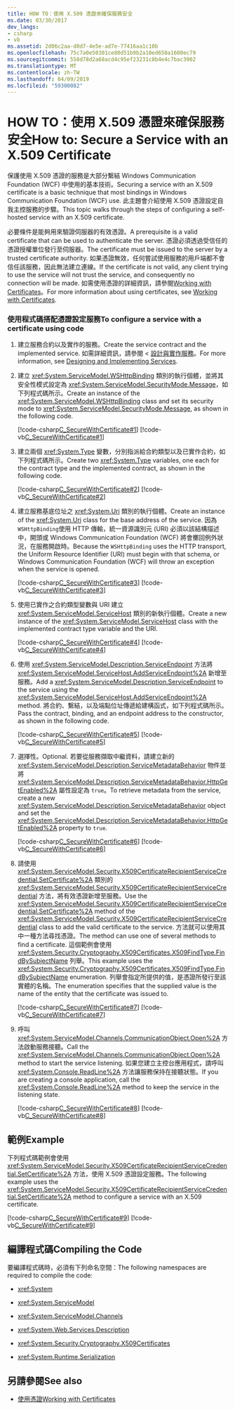 ```yaml
---
title: HOW TO：使用 X.509 憑證來確保服務安全
ms.date: 03/30/2017
dev_langs:
- csharp
- vb
ms.assetid: 2d06c2aa-d0d7-4e5e-ad7e-77416aa1c10b
ms.openlocfilehash: 75c7a0e50301ce80d51b9b2a10ed650a1600ec79
ms.sourcegitcommit: 558d78d2a68acd4c95ef23231c8b4e4c7bac3902
ms.translationtype: MT
ms.contentlocale: zh-TW
ms.lasthandoff: 04/09/2019
ms.locfileid: "59300082"
---
```

# <a name="how-to-secure-a-service-with-an-x509-certificate"></a><span data-ttu-id="5e9cf-102">HOW TO：使用 X.509 憑證來確保服務安全</span><span class="sxs-lookup"><span data-stu-id="5e9cf-102">How to: Secure a Service with an X.509 Certificate</span></span>
<span data-ttu-id="5e9cf-103">保護使用 X.509 憑證的服務是大部分繫結 Windows Communication Foundation (WCF) 中使用的基本技術。</span><span class="sxs-lookup"><span data-stu-id="5e9cf-103">Securing a service with an X.509 certificate is a basic technique that most bindings in Windows Communication Foundation (WCF) use.</span></span> <span data-ttu-id="5e9cf-104">此主題會介紹使用 X.509 憑證設定自我主控服務的步驟。</span><span class="sxs-lookup"><span data-stu-id="5e9cf-104">This topic walks through the steps of configuring a self-hosted service with an X.509 certificate.</span></span>  
  
 <span data-ttu-id="5e9cf-105">必要條件是能夠用來驗證伺服器的有效憑證。</span><span class="sxs-lookup"><span data-stu-id="5e9cf-105">A prerequisite is a valid certificate that can be used to authenticate the server.</span></span> <span data-ttu-id="5e9cf-106">憑證必須透過受信任的憑證授權單位發行至伺服器。</span><span class="sxs-lookup"><span data-stu-id="5e9cf-106">The certificate must be issued to the server by a trusted certificate authority.</span></span> <span data-ttu-id="5e9cf-107">如果憑證無效，任何嘗試使用服務的用戶端都不會信任該服務，因此無法建立連線。</span><span class="sxs-lookup"><span data-stu-id="5e9cf-107">If the certificate is not valid, any client trying to use the service will not trust the service, and consequently no connection will be made.</span></span> <span data-ttu-id="5e9cf-108">如需使用憑證的詳細資訊，請參閱[Working with Certificates](../../../../docs/framework/wcf/feature-details/working-with-certificates.md)。</span><span class="sxs-lookup"><span data-stu-id="5e9cf-108">For more information about using certificates, see [Working with Certificates](../../../../docs/framework/wcf/feature-details/working-with-certificates.md).</span></span>  
  
### <a name="to-configure-a-service-with-a-certificate-using-code"></a><span data-ttu-id="5e9cf-109">使用程式碼搭配憑證設定服務</span><span class="sxs-lookup"><span data-stu-id="5e9cf-109">To configure a service with a certificate using code</span></span>  
  
1. <span data-ttu-id="5e9cf-110">建立服務合約以及實作的服務。</span><span class="sxs-lookup"><span data-stu-id="5e9cf-110">Create the service contract and the implemented service.</span></span> <span data-ttu-id="5e9cf-111">如需詳細資訊，請參閱 <<c0> [ 設計與實作服務](../../../../docs/framework/wcf/designing-and-implementing-services.md)。</span><span class="sxs-lookup"><span data-stu-id="5e9cf-111">For more information, see [Designing and Implementing Services](../../../../docs/framework/wcf/designing-and-implementing-services.md).</span></span>  
  
2. <span data-ttu-id="5e9cf-112">建立 <xref:System.ServiceModel.WSHttpBinding> 類別的執行個體，並將其安全性模式設定為 <xref:System.ServiceModel.SecurityMode.Message>，如下列程式碼所示。</span><span class="sxs-lookup"><span data-stu-id="5e9cf-112">Create an instance of the <xref:System.ServiceModel.WSHttpBinding> class and set its security mode to <xref:System.ServiceModel.SecurityMode.Message>, as shown in the following code.</span></span>  
  
     [!code-csharp[C_SecureWithCertificate#1](../../../../samples/snippets/csharp/VS_Snippets_CFX/c_securewithcertificate/cs/source.cs#1)]
     [!code-vb[C_SecureWithCertificate#1](../../../../samples/snippets/visualbasic/VS_Snippets_CFX/c_securewithcertificate/vb/source.vb#1)]  
  
3. <span data-ttu-id="5e9cf-113">建立兩個 <xref:System.Type> 變數，分別指派給合約類型以及已實作合約，如下列程式碼所示。</span><span class="sxs-lookup"><span data-stu-id="5e9cf-113">Create two <xref:System.Type> variables, one each for the contract type and the implemented contract, as shown in the following code.</span></span>  
  
     [!code-csharp[C_SecureWithCertificate#2](../../../../samples/snippets/csharp/VS_Snippets_CFX/c_securewithcertificate/cs/source.cs#2)]
     [!code-vb[C_SecureWithCertificate#2](../../../../samples/snippets/visualbasic/VS_Snippets_CFX/c_securewithcertificate/vb/source.vb#2)]  
  
4. <span data-ttu-id="5e9cf-114">建立服務基底位址之 <xref:System.Uri> 類別的執行個體。</span><span class="sxs-lookup"><span data-stu-id="5e9cf-114">Create an instance of the <xref:System.Uri> class for the base address of the service.</span></span> <span data-ttu-id="5e9cf-115">因為`WSHttpBinding`使用 HTTP 傳輸，統一資源識別元 (URI) 必須以該結構描述中，開頭或 Windows Communication Foundation (WCF) 將會擲回例外狀況，在服務開啟時。</span><span class="sxs-lookup"><span data-stu-id="5e9cf-115">Because the `WSHttpBinding` uses the HTTP transport, the Uniform Resource Identifier (URI) must begin with that schema, or Windows Communication Foundation (WCF) will throw an exception when the service is opened.</span></span>  
  
     [!code-csharp[C_SecureWithCertificate#3](../../../../samples/snippets/csharp/VS_Snippets_CFX/c_securewithcertificate/cs/source.cs#3)]
     [!code-vb[C_SecureWithCertificate#3](../../../../samples/snippets/visualbasic/VS_Snippets_CFX/c_securewithcertificate/vb/source.vb#3)]  
  
5. <span data-ttu-id="5e9cf-116">使用已實作之合約類型變數與 URI 建立 <xref:System.ServiceModel.ServiceHost> 類別的新執行個體。</span><span class="sxs-lookup"><span data-stu-id="5e9cf-116">Create a new instance of the <xref:System.ServiceModel.ServiceHost> class with the implemented contract type variable and the URI.</span></span>  
  
     [!code-csharp[C_SecureWithCertificate#4](../../../../samples/snippets/csharp/VS_Snippets_CFX/c_securewithcertificate/cs/source.cs#4)]
     [!code-vb[C_SecureWithCertificate#4](../../../../samples/snippets/visualbasic/VS_Snippets_CFX/c_securewithcertificate/vb/source.vb#4)]  
  
6. <span data-ttu-id="5e9cf-117">使用 <xref:System.ServiceModel.Description.ServiceEndpoint> 方法將 <xref:System.ServiceModel.ServiceHost.AddServiceEndpoint%2A> 新增至服務。</span><span class="sxs-lookup"><span data-stu-id="5e9cf-117">Add a <xref:System.ServiceModel.Description.ServiceEndpoint> to the service using the <xref:System.ServiceModel.ServiceHost.AddServiceEndpoint%2A> method.</span></span> <span data-ttu-id="5e9cf-118">將合約、繫結，以及端點位址傳遞給建構函式，如下列程式碼所示。</span><span class="sxs-lookup"><span data-stu-id="5e9cf-118">Pass the contract, binding, and an endpoint address to the constructor, as shown in the following code.</span></span>  
  
     [!code-csharp[C_SecureWithCertificate#5](../../../../samples/snippets/csharp/VS_Snippets_CFX/c_securewithcertificate/cs/source.cs#5)]
     [!code-vb[C_SecureWithCertificate#5](../../../../samples/snippets/visualbasic/VS_Snippets_CFX/c_securewithcertificate/vb/source.vb#5)]  
  
7. <span data-ttu-id="5e9cf-119">選擇性。</span><span class="sxs-lookup"><span data-stu-id="5e9cf-119">Optional.</span></span> <span data-ttu-id="5e9cf-120">若要從服務擷取中繼資料，請建立新的 <xref:System.ServiceModel.Description.ServiceMetadataBehavior> 物件並將 <xref:System.ServiceModel.Description.ServiceMetadataBehavior.HttpGetEnabled%2A> 屬性設定為 `true`。</span><span class="sxs-lookup"><span data-stu-id="5e9cf-120">To retrieve metadata from the service, create a new <xref:System.ServiceModel.Description.ServiceMetadataBehavior> object and set the <xref:System.ServiceModel.Description.ServiceMetadataBehavior.HttpGetEnabled%2A> property to `true`.</span></span>  
  
     [!code-csharp[C_SecureWithCertificate#6](../../../../samples/snippets/csharp/VS_Snippets_CFX/c_securewithcertificate/cs/source.cs#6)]
     [!code-vb[C_SecureWithCertificate#6](../../../../samples/snippets/visualbasic/VS_Snippets_CFX/c_securewithcertificate/vb/source.vb#6)]  
  
8. <span data-ttu-id="5e9cf-121">請使用 <xref:System.ServiceModel.Security.X509CertificateRecipientServiceCredential.SetCertificate%2A> 類別的 <xref:System.ServiceModel.Security.X509CertificateRecipientServiceCredential> 方法，將有效憑證新增至服務。</span><span class="sxs-lookup"><span data-stu-id="5e9cf-121">Use the <xref:System.ServiceModel.Security.X509CertificateRecipientServiceCredential.SetCertificate%2A> method of the <xref:System.ServiceModel.Security.X509CertificateRecipientServiceCredential> class to add the valid certificate to the service.</span></span> <span data-ttu-id="5e9cf-122">方法就可以使用其中一種方法尋找憑證。</span><span class="sxs-lookup"><span data-stu-id="5e9cf-122">The method can use one of several methods to find a certificate.</span></span> <span data-ttu-id="5e9cf-123">這個範例會使用 <xref:System.Security.Cryptography.X509Certificates.X509FindType.FindBySubjectName> 列舉。</span><span class="sxs-lookup"><span data-stu-id="5e9cf-123">This example uses the <xref:System.Security.Cryptography.X509Certificates.X509FindType.FindBySubjectName> enumeration.</span></span> <span data-ttu-id="5e9cf-124">列舉會指定所提供的值，是憑證所發行至該實體的名稱。</span><span class="sxs-lookup"><span data-stu-id="5e9cf-124">The enumeration specifies that the supplied value is the name of the entity that the certificate was issued to.</span></span>  
  
     [!code-csharp[C_SecureWithCertificate#7](../../../../samples/snippets/csharp/VS_Snippets_CFX/c_securewithcertificate/cs/source.cs#7)]
     [!code-vb[C_SecureWithCertificate#7](../../../../samples/snippets/visualbasic/VS_Snippets_CFX/c_securewithcertificate/vb/source.vb#7)]  
  
9. <span data-ttu-id="5e9cf-125">呼叫 <xref:System.ServiceModel.Channels.CommunicationObject.Open%2A> 方法啟動服務接聽。</span><span class="sxs-lookup"><span data-stu-id="5e9cf-125">Call the <xref:System.ServiceModel.Channels.CommunicationObject.Open%2A> method to start the service listening.</span></span> <span data-ttu-id="5e9cf-126">如果您建立主控台應用程式，請呼叫 <xref:System.Console.ReadLine%2A> 方法讓服務保持在接聽狀態。</span><span class="sxs-lookup"><span data-stu-id="5e9cf-126">If you are creating a console application, call the <xref:System.Console.ReadLine%2A> method to keep the service in the listening state.</span></span>  
  
     [!code-csharp[C_SecureWithCertificate#8](../../../../samples/snippets/csharp/VS_Snippets_CFX/c_securewithcertificate/cs/source.cs#8)]
     [!code-vb[C_SecureWithCertificate#8](../../../../samples/snippets/visualbasic/VS_Snippets_CFX/c_securewithcertificate/vb/source.vb#8)]  
  
## <a name="example"></a><span data-ttu-id="5e9cf-127">範例</span><span class="sxs-lookup"><span data-stu-id="5e9cf-127">Example</span></span>  
 <span data-ttu-id="5e9cf-128">下列程式碼範例會使用 <xref:System.ServiceModel.Security.X509CertificateRecipientServiceCredential.SetCertificate%2A> 方法，使用 X.509 憑證設定服務。</span><span class="sxs-lookup"><span data-stu-id="5e9cf-128">The following example uses the <xref:System.ServiceModel.Security.X509CertificateRecipientServiceCredential.SetCertificate%2A> method to configure a service with an X.509 certificate.</span></span>  
  
 [!code-csharp[C_SecureWithCertificate#9](../../../../samples/snippets/csharp/VS_Snippets_CFX/c_securewithcertificate/cs/source.cs#9)]
 [!code-vb[C_SecureWithCertificate#9](../../../../samples/snippets/visualbasic/VS_Snippets_CFX/c_securewithcertificate/vb/source.vb#9)]  
  
## <a name="compiling-the-code"></a><span data-ttu-id="5e9cf-129">編譯程式碼</span><span class="sxs-lookup"><span data-stu-id="5e9cf-129">Compiling the Code</span></span>  
 <span data-ttu-id="5e9cf-130">要編譯程式碼時，必須有下列命名空間：</span><span class="sxs-lookup"><span data-stu-id="5e9cf-130">The following namespaces are required to compile the code:</span></span>  
  
-   <xref:System>  
  
-   <xref:System.ServiceModel>  
  
-   <xref:System.ServiceModel.Channels>  
  
-   <xref:System.Web.Services.Description>  
  
-   <xref:System.Security.Cryptography.X509Certificates>  
  
-   <xref:System.Runtime.Serialization>  
  
## <a name="see-also"></a><span data-ttu-id="5e9cf-131">另請參閱</span><span class="sxs-lookup"><span data-stu-id="5e9cf-131">See also</span></span>

- [<span data-ttu-id="5e9cf-132">使用憑證</span><span class="sxs-lookup"><span data-stu-id="5e9cf-132">Working with Certificates</span></span>](../../../../docs/framework/wcf/feature-details/working-with-certificates.md)
